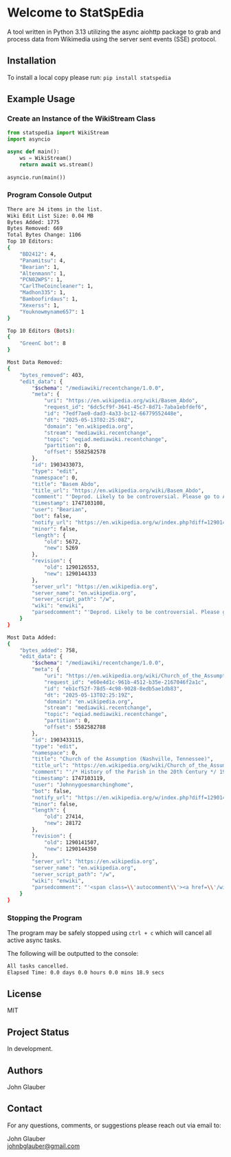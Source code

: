# Welcome to StatSpEdia

A tool written in Python 3.13 utilizing the async aiohttp package to grab and process data from Wikimedia using the server sent events (SSE) protocol.

## Installation

To install a local copy please run:
`pip install statspedia`

## Example Usage

### Create an Instance of the WikiStream Class

```python
from statspedia import WikiStream
import asyncio

async def main():
    ws = WikiStream()
    return await ws.stream()
    
asyncio.run(main())
```

### Program Console Output

```bash
There are 34 items in the list.
Wiki Edit List Size: 0.04 MB
Bytes Added: 1775
Bytes Removed: 669
Total Bytes Change: 1106
Top 10 Editors: 
{
    "BD2412": 4,
    "Panamitsu": 4,
    "Bearian": 1,
    "Altenmann": 1,
    "PCN02WPS": 1,
    "CarlTheCoincleaner": 1,
    "Madhon335": 1,
    "Bamboofirdaus": 1,
    "Xexerss": 1,
    "Youknowmyname657": 1
}

Top 10 Editors (Bots): 
{
    "GreenC bot": 8
}

Most Data Removed: 
{
    "bytes_removed": 403,
    "edit_data": {
        "$schema": "/mediawiki/recentchange/1.0.0",
        "meta": {
            "uri": "https://en.wikipedia.org/wiki/Basem_Abdo",
            "request_id": "6dc5cf9f-3641-45c7-8d71-7aba1ebfdef6",
            "id": "7edf7ae0-dad3-4a33-bc12-66779552448e",
            "dt": "2025-05-13T02:25:08Z",
            "domain": "en.wikipedia.org",
            "stream": "mediawiki.recentchange",
            "topic": "eqiad.mediawiki.recentchange",
            "partition": 0,
            "offset": 5582582578
        },
        "id": 1903433073,
        "type": "edit",
        "namespace": 0,
        "title": "Basem Abdo",
        "title_url": "https://en.wikipedia.org/wiki/Basem_Abdo",
        "comment": "'Deprod. Likely to be controversial. Please go to AfD.'",
        "timestamp": 1747103108,
        "user": "Bearian",
        "bot": false,
        "notify_url": "https://en.wikipedia.org/w/index.php?diff=1290144333&oldid=1290126553",
        "minor": false,
        "length": {
            "old": 5672,
            "new": 5269
        },
        "revision": {
            "old": 1290126553,
            "new": 1290144333
        },
        "server_url": "https://en.wikipedia.org",
        "server_name": "en.wikipedia.org",
        "server_script_path": "/w",
        "wiki": "enwiki",
        "parsedcomment": "'Deprod. Likely to be controversial. Please go to AfD.'"
    }
}

Most Data Added: 
{
    "bytes_added": 758,
    "edit_data": {
        "$schema": "/mediawiki/recentchange/1.0.0",
        "meta": {
            "uri": "https://en.wikipedia.org/wiki/Church_of_the_Assumption_(Nashville,_Tennessee)",
            "request_id": "e60e4d1c-961b-4512-b35e-2167046f2a1c",
            "id": "eb1cf52f-78d5-4c98-9028-8edb5ae1db83",
            "dt": "2025-05-13T02:25:19Z",
            "domain": "en.wikipedia.org",
            "stream": "mediawiki.recentchange",
            "topic": "eqiad.mediawiki.recentchange",
            "partition": 0,
            "offset": 5582582788
        },
        "id": 1903433115,
        "type": "edit",
        "namespace": 0,
        "title": "Church of the Assumption (Nashville, Tennessee)",
        "title_url": "https://en.wikipedia.org/wiki/Church_of_the_Assumption_(Nashville,_Tennessee)",
        "comment": "'/* History of the Parish in the 20th Century */ 1906 renovation which installed current pews and floor, carnival lights, and other features of church today as well as removed/modified features'",
        "timestamp": 1747103119,
        "user": "Johnnygoesmarchinghome",
        "bot": false,
        "notify_url": "https://en.wikipedia.org/w/index.php?diff=1290144350&oldid=1290141507",
        "minor": false,
        "length": {
            "old": 27414,
            "new": 28172
        },
        "revision": {
            "old": 1290141507,
            "new": 1290144350
        },
        "server_url": "https://en.wikipedia.org",
        "server_name": "en.wikipedia.org",
        "server_script_path": "/w",
        "wiki": "enwiki",
        "parsedcomment": "'<span class=\\'autocomment\\'><a href=\\'/wiki/Church_of_the_Assumption_(Nashville,_Tennessee)#History_of_the_Parish_in_the_20th_Century\\' title=\\'Church of the Assumption (Nashville, Tennessee)\\'>→<bdi dir=\\'ltr\\'>History of the Parish in the 20th Century</bdi></a>: </span> 1906 renovation which installed current pews and floor, carnival lights, and other features of church today as well as removed/modified features'"
    }
}
```

### Stopping the Program

The program may be safely stopped using `ctrl + c` which will cancel all active async tasks.

The following will be outputted to the console:

```bash
All tasks cancelled.
Elapsed Time: 0.0 days 0.0 hours 0.0 mins 18.9 secs
```

## License

MIT

## Project Status

In development.

## Authors

John Glauber

## Contact

For any questions, comments, or suggestions please reach out via email to:  
  
John Glauber  
<johnbglauber@gmail.com>
